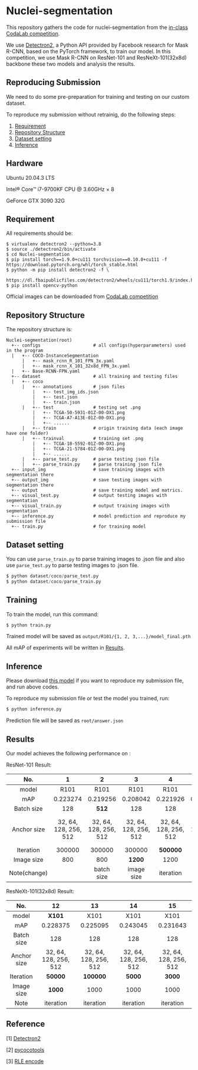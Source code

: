 # Nuclei-segmentation

This repository gathers the code for nuclei-segmentation from the [in-class CodaLab competition](https://codalab.lisn.upsaclay.fr/competitions/333?secret_key=3b31d945-289d-4da6-939d-39435b506ee5).

We use [Detectron2](https://github.com/facebookresearch/detectron2), a Python API provided by Facebook research for Mask R-CNN, based on the PyTorch framework, to train our model.
In this competition, we use  Mask R-CNN on ResNet-101 and ResNeXt-101(32x8d) backbone these two models and analysis the results.

## Reproducing Submission
We need to do some pre-preparation for training and testing on our custom dataset.

To reproduce my submission without retrainig, do the following steps:
1. [Requirement](#Requirement)
2. [Repository Structure](#Repository-Structure)
3. [Dataset setting](#Dataset-setting)
4. [Inference](#Inference)

## Hardware

Ubuntu 20.04.3 LTS

Intel® Core™ i7-9700KF CPU @ 3.60GHz × 8

GeForce GTX 3090 32G


## Requirement
All requirements should be:

```env
$ virtualenv detectron2 --python=3.8
$ source ./detectron2/bin/activate
$ cd Nuclei-segmentation
$ pip install torch==1.9.0+cu111 torchvision==0.10.0+cu111 -f https://download.pytorch.org/whl/torch_stable.html
$ python -m pip install detectron2 -f \
  https://dl.fbaipublicfiles.com/detectron2/wheels/cu111/torch1.9/index.html
$ pip install opencv-python
```

Official images can be downloaded from [CodaLab competition](https://codalab.lisn.upsaclay.fr/competitions/333?secret_key=3b31d945-289d-4da6-939d-39435b506ee5#participate-get_data)


## Repository Structure

The repository structure is:
```
Nuclei-segmentation(root)
  +-- configs                    # all configs(hyperparameters) used in the program 
  |   +-- COCO-InstanceSegmentation
      |   +-- mask_rcnn_R_101_FPN_3x.yaml
      |   +-- mask_rcnn_X_101_32x8d_FPN_3x.yaml
  |   +-- Base-RCNN-FPN.yaml
  +-- dataset                    # all training and testing files
  |   +-- coco
      |   +-- annotations        # json files
          |   +-- test_img_ids.json   
          |   +-- test.json   
          |   +-- train.json   
      |   +-- test               # testing set .png  
          |   +-- TCGA-50-5931-01Z-00-DX1.png  
          |   +-- TCGA-A7-A13E-01Z-00-DX1.png 
          |   +-- ......
      |   +-- train              # origin training data (each image have one folder)
      |   +-- trainval           # training set .png
          |   +-- TCGA-18-5592-01Z-00-DX1.png   
          |   +-- TCGA-21-5784-01Z-00-DX1.png 
          |   +-- ...... 
      |   +-- parse_test.py      # parse testing json file
      |   +-- parse_train.py     # parse training json file
  +-- input_img                  # save training images with segmentation there
  +-- output_img                 # save testing images with segmentation there
  +-- output                     # save training model and matrics.
  +-- visual_test.py             # output testing images with segmentation
  +-- visual_train.py            # output training images with segmentation
  +-- inference.py               # model prediction and reproduce my submission file
  +-- train.py                   # for training model
```

## Dataset setting

You can use ```parse_train.py``` to parse training images to .json file and also use ```parse_test.py```  to parse testing images to .json file.

```py
$ python dataset/coco/parse_test.py
$ python dataset/coco/parse_train.py
```

## Training

To train the model, run this command:

```py
$ python train.py
```

Trained model will be saved as ```output/R101/{1, 2, 3,...}/model_final.pth```

All mAP of experiments will be written in [Results](#Results).

## Inference

Please download [this model]() if you want to reproduce my submission file, and run above codes.

To reproduce my submission file or test the model you trained, run:

```py
$ python inference.py
```

Prediction file will be saved as ```root/answer.json```

## Results

Our model achieves the following performance on :

ResNet-101 Result:

| No.         | 1                     | 2                     | 3                     | 4                     | 5                     | 6                     | 7                     | 8                     | 9                     | 10                 | 11                   |  
|:-----------:|:---------------------:|:---------------------:|:---------------------:|:---------------------:|:---------------------:|:---------------------:|:---------------------:|:---------------------:|:---------------------:|:------------------:|:--------------------:|
| model       | R101                  | R101                  | R101                  | R101                  | R101                  | R101                  | R101                  | R101                  | R101                  | R101               | R101                 |   
| mAP         | 0.223274 | 0.219256 | 0.208042 | 0.221926 | 0.226062 | 0.211141 | 0.242515 | **0.24355** | 0.232426 | 0.233071 | 0.242185 |   
| Batch size  | 128 | **512** | 128 | 128 | 128 | 128 | 128 | 128 | 128 | 128 | 128 |   
| Anchor size | 32, 64, 128, 256, 512 | 32, 64, 128, 256, 512 | 32, 64, 128, 256, 512 | 32, 64, 128, 256, 512 | 32, 64, 128, 256, 512 | 32, 64, 128, 256, 512 | 32, 64, 128, 256, 512 | 32, 64, 128, 256, 512 | 32, 64, 128, 256, 512 | **8, 16, 32, 64, 128** | **16, 32, 64, 128, 256** |   
| Iteration   | 300000 | 300000 | 300000 | **500000** | **50000** | **200000** | **6000** | **5000** | **4000** | 5000 | 5000 |   
| Image size  | 800 | 800 | **1200** | 1200 | 1200 | 1200 | 1200 | 1200 | 1200 | 1200 | 1200 |   
| Note(change)        |                      | batch size            | image size            | iteration             | iteration             | iteration             | iteration             | iteration             | iteration             | anchor size        | anchor size          |   

ResNeXt-101(32x8d) Result:

| No.         | 12                    | 13                    | 14                    | 15                    |   
|:-----------:|:---------------------:|:---------------------:|:---------------------:|:---------------------:|
| model       | **X101**                  | X101                 | X101                  | X101                  |   
| mAP         | 0.228375 | 0.225095 | 0.243045 | 0.231643 |   
| Batch size  | 128 | 128 | 128 | 128 |   
| Anchor size | 32, 64, 128, 256, 512 | 32, 64, 128, 256, 512 | 32, 64, 128, 256, 512 | 32, 64, 128, 256, 512 |   
| Iteration   | **50000** | **100000** | **5000** | **3000** |   
| Image size  | **1000** | 1000 | 1000 | 1000 |   
| Note        | iteration             | iteration             | iteration             | iteration             |   


## Reference
[1] [Detectron2](https://github.com/facebookresearch/detectron2)

[2] [pycocotools](https://github.com/cocodataset/cocoapi/issues/131)

[3] [RLE encode](https://github.com/facebookresearch/detectron2/issues/347)
